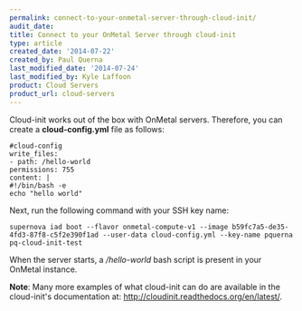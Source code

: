 ```yaml
---
permalink: connect-to-your-onmetal-server-through-cloud-init/
audit_date:
title: Connect to your OnMetal Server through cloud-init
type: article
created_date: '2014-07-22'
created_by: Paul Querna
last_modified_date: '2014-07-24'
last_modified_by: Kyle Laffoon
product: Cloud Servers
product_url: cloud-servers
---
```


Cloud-init works out of the box with OnMetal servers. Therefore, you can
create a **cloud-config.yml** file as follows:

    #cloud-config
    write_files:
    - path: /hello-world
    permissions: 755
    content: |
    #!/bin/bash -e
    echo "hello world"

Next, run the following command with your SSH key name:

    supernova iad boot --flavor onmetal-compute-v1 --image b59fc7a5-de35-4fd3-87f8-c5f2e390f1ad --user-data cloud-config.yml --key-name pquerna
    pq-cloud-init-test

When the server starts, a */hello-world* bash script is present in your
OnMetal instance.

**Note**: Many more examples of what cloud-init can do are available in
the cloud-init's documentation at:
<http://cloudinit.readthedocs.org/en/latest/>.
